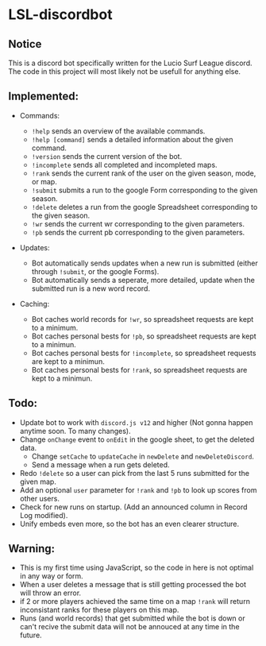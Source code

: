 # LSL-discordbot

## Notice
This is a discord bot specifically written for the Lucio Surf League discord. 
The code in this project will most likely not be usefull for anything else.

## Implemented:
- Commands:
  - `!help` sends an overview of the available commands.
  - `!help [command]` sends a detailed information about the given command.
  - `!version` sends the current version of the bot.
  - `!incomplete` sends all completed and incompleted maps.
  - `!rank` sends the current rank of the user on the given season, mode, or map.
  - `!submit` submits a run to the google Form corresponding to the given season.
  - `!delete` deletes a run from the google Spreadsheet corresponding to the given season.
  - `!wr` sends the current wr corresponding to the given parameters.
  - `!pb` sends the current pb corresponding to the given parameters.

- Updates:
  - Bot automatically sends updates when a new run is submitted (either through `!submit`, or the google Forms).
  - Bot automatically sends a seperate, more detailed, update when the submitted run is a new word record.

- Caching:
  - Bot caches world records for `!wr`, so spreadsheet requests are kept to a minimum.
  - Bot caches personal bests for `!pb`, so spreadsheet requests are kept to a minimun.
  - Bot caches personal bests for `!incomplete`, so spreadsheet requests are kept to a minimun.
  - Bot caches personal bests for `!rank`, so spreadsheet requests are kept to a minimun.


## Todo:
- Update bot to work with `discord.js v12` and higher (Not gonna happen anytime soon. To many changes).
- Change `onChange` event to `onEdit` in the google sheet, to get the deleted data.
  - Change `setCache` to `updateCache` in `newDelete` and `newDeleteDiscord`.
  - Send a message when a run gets deleted.
- Redo `!delete` so a user can pick from the last 5 runs submitted for the given map.
- Add an optional `user` parameter for `!rank` and `!pb` to look up scores from other users.
- Check for new runs on startup. (Add an announced column in Record Log modified).
- Unify embeds even more, so the bot has an even clearer structure.


## Warning:
- This is my first time using JavaScript, so the code in here is not optimal in any way or form.
- When a user deletes a message that is still getting processed the bot will throw an error.
- if 2 or more players achieved the same time on a map `!rank` will return inconsistant ranks for these players on this map.
- Runs (and world records) that get submitted while the bot is down or can't recive the submit data will not be annouced at any time in the future.
